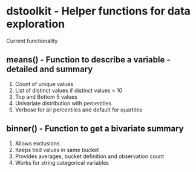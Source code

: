 # dstoolkit - Helper functions for data exploration

Current functionality

## means() - Function to describe a variable - detailed and summary
1. Count of unique values
2. List of distinct values if distinct values < 10
3. Top and Bottom 5 values
4. Univariate distribution with percentiles
5. Verbose for all percentiles and default for quartiles

## binner() - Function to get a bivariate summary
1. Allows exclusions
2. Keeps tied values in same bucket
3. Provides averages, bucket definition and observation count
4. Works for string categorical variables
